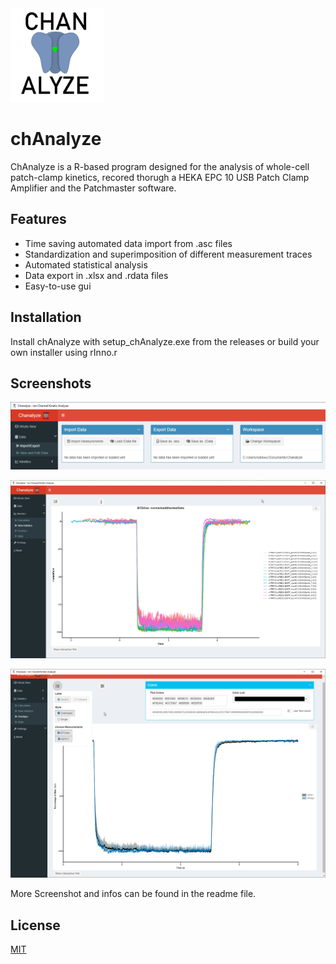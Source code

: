 <img src="https://github.com/christianhermann/chAnalyze/blob/Rinno/www/Chanalyze.png"  height="150" />

# chAnalyze
ChAnalyze is a R-based program designed for the analysis of whole-cell patch-clamp kinetics, recored thorugh a HEKA EPC 10 USB Patch Clamp Amplifier and the Patchmaster software. 


## Features

- Time saving automated data import from .asc files
- Standardization and superimposition of different measurement traces
- Automated statistical analysis
- Data export in .xlsx and .rdata files
- Easy-to-use gui

## Installation

Install chAnalyze with setup_chAnalyze.exe from the releases or build your own installer using rInno.r


## Screenshots

![App Screenshot](https://github.com/christianhermann/chAnalyze/blob/Rinno/screenshots/Mainmenu.png)

![App Screenshot](https://github.com/christianhermann/chAnalyze/blob/Rinno/screenshots/Overlay.png)

![App Screenshot](https://github.com/christianhermann/chAnalyze/blob/Rinno/screenshots/Median.png)


More Screenshot and infos can be found in the readme file.
## License

[MIT](https://choosealicense.com/licenses/mit/)

